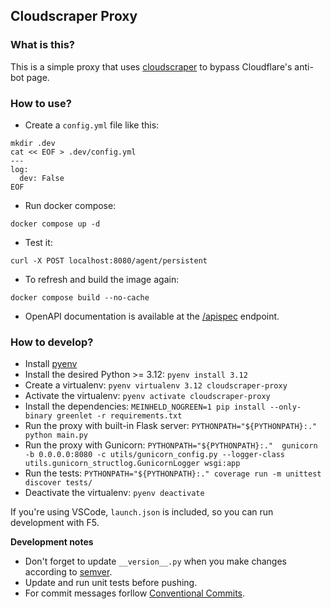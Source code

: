 ## Cloudscraper Proxy

### What is this?

This is a simple proxy that uses [cloudscraper](https://github.com/venomous/cloudscraper) to bypass Cloudflare's anti-bot page.

### How to use?

* Create a `config.yml` file like this:
```
mkdir .dev
cat << EOF > .dev/config.yml
---
log:
  dev: False
EOF
```
* Run docker compose:
```
docker compose up -d
```
* Test it:
```
curl -X POST localhost:8080/agent/persistent
```
* To refresh and build the image again:
```
docker compose build --no-cache
```
* OpenAPI documentation is available at the [/apispec](http://localhost:8080/apispec) endpoint.

### How to develop?

* Install [pyenv](https://github.com/pyenv/pyenv#installation)
* Install the desired Python >= 3.12: `pyenv install 3.12` 
* Create a virtualenv: `pyenv virtualenv 3.12 cloudscraper-proxy`
* Activate the virtualenv: `pyenv activate cloudscraper-proxy`
* Install the dependencies: `MEINHELD_NOGREEN=1 pip install --only-binary greenlet -r requirements.txt`
* Run the proxy with built-in Flask server: `PYTHONPATH="${PYTHONPATH}:." python main.py`
* Run the proxy with Gunicorn: `PYTHONPATH="${PYTHONPATH}:."  gunicorn -b 0.0.0.0:8080 -c utils/gunicorn_config.py --logger-class utils.gunicorn_structlog.GunicornLogger wsgi:app`
* Run the tests: `PYTHONPATH="${PYTHONPATH}:." coverage run -m unittest discover tests/`
* Deactivate the virtualenv: `pyenv deactivate`

If you're using VSCode, `launch.json` is included, so you can run development with F5.

**Development notes**

* Don't forget to update `__version__.py` when you make changes according to [semver](https://semver.org/).
* Update and run unit tests before pushing.
* For commit messages forllow [Conventional Commits](https://www.conventionalcommits.org/en/v1.0.0/).
